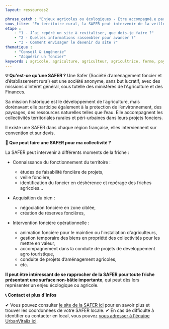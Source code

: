```yaml
---
layout: ressources2

phrase_catch : "Enjeux agricoles ou écologiques - Etre accompagné.e par la SAFER"
sous_titre: "En territoire rural, la SAFER peut intervenir de la veille foncière à la définition d'un projet, l'acquisition et l'animation du foncier..."
etape : 
    - "1 - J’ai repéré un site à revitaliser, que dois-je faire ?"
    - "2 - Quelles informations rassembler pour avancer ?"
    - "3 - Comment envisager le devenir du site ?"
thematique :
    - "Conseil & ingénerie"
    - "Acquérir un foncier"
keywords : agricole, agriculture, agriculteur, agricultrice, ferme, paysan, paysanne, maraîcher, maraîchage, paysage, paysager, sylvicuture, sylvicole, viticulture, viticole, vigne
---
```

  
**💡 Qu'est-ce qu'une SAFER ?**
Une Safer (Société d’aménagement foncier et d’établissement rural) est une société anonyme, sans but lucratif, avec des missions d’intérêt général, sous tutelle des ministères de l’Agriculture et des Finances.

Sa mission historique est le développement de l’agriculture, mais dorénavant elle participe également à la protection de l’environnement, des paysages, des ressources naturelles telles que l’eau. Elle accompagnent les collectivités territoriales rurales et péri-urbaines dans leurs projets fonciers.

Il existe une SAFER dans chaque région française, elles interviennent sur convention et sur devis.

**🔎 Que peut faire une SAFER pour ma collectivité ?**

La SAFER peut intervenir à différents moments de la friche :
- Connaissance du fonctionnement du territoire : 
  - études de faisabilité foncière de projets, 
  - veille foncière, 
  - identification du foncier en déshérence et repérage des friches agricoles...

- Acquisition du bien :
  - négociation foncière en zone ciblée, 
  - création de réserves foncières,

- Intervention foncière opérationnelle :
  - animation foncière pour le maintien ou l'installation d'agriculteurs,  
  - gestion temporaire des biens en propriété des collectivités pour les mettre en valeur,
  - accompagnement dans la conduite de projets de développement agro touristique,
  - conduite de projets d’aménagement agricoles,
  - etc.

**Il peut être intéressant de se rapprocher de la SAFER pour toute friche présentant une surface non-bâtie importante**, qui peut dès lors représenter un enjeu écologique ou agricole.

**📞 Contact et plus d'infos**

✔ Vous pouvez consulter [le site de la SAFER ici](www.safer.fr) pour en savoir plus et trouver les coordonnées de votre SAFER locale.
✔ En cas de difficulté à identifier ou contacter en local, vous pouvez [vous adresser à l'équipe UrbanVitaliz ici](mailto:friches@beta.gouv.fr).
